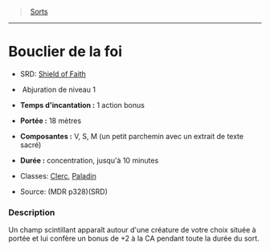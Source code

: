 ﻿> [Sorts](hd_spells.md)

---

# Bouclier de la foi

- SRD: [Shield of Faith](srd_spells_shield_of_faith.md)

-  Abjuration de niveau 1

- **Temps d'incantation :** 1 action bonus

- **Portée :** 18 mètres

- **Composantes :** V, S, M (un petit parchemin avec un extrait de texte sacré)</Components-->

- **Durée :** concentration, jusqu'à 10 minutes

- Classes: [Clerc](hd_cleric.md), [Paladin](hd_paladin.md)

- Source: (MDR p328)(SRD)

### Description

Un champ scintillant apparaît autour d'une créature de votre choix située à portée et lui confère un bonus de +2 à la CA pendant toute la durée du sort.

